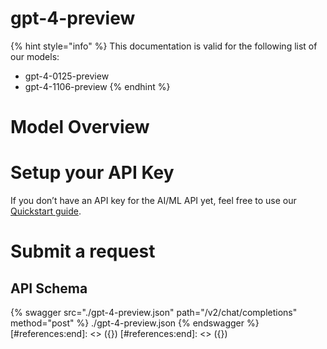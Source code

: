 [#references:start]: <> ({ "template": "openapi" })
[#references:start]: <> ({ "template": "openapi" })
# gpt-4-preview

{% hint style="info" %}
This documentation is valid for the following list of our models:
* gpt-4-0125-preview
* gpt-4-1106-preview
{% endhint %}

# Model Overview


# Setup your API Key
If you don’t have an API key for the AI/ML API yet, feel free to use our [Quickstart guide](https://docs.aimlapi.com/quickstart/setting-up).

# Submit a request
## API Schema
{% swagger src="./gpt-4-preview.json" path="/v2/chat/completions" method="post" %}
./gpt-4-preview.json
{% endswagger %}
[#references:end]: <> ({})
[#references:end]: <> ({})